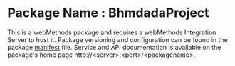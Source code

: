 # Package Name : BhmdadaProject
This is a webMethods package and requires a webMethods Integration Server to host it. Package versioning and configuration can be found in the package [manifest](./BhmdadaProject/manifest.v3) file. Service and API documentation is available on the package's home page http://&lt;server&gt;:&lt;port&gt;/&lt;packagename>.